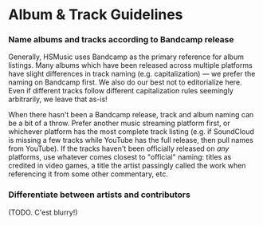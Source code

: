 # Album & Track Guidelines

### Name albums and tracks according to Bandcamp release

Generally, HSMusic uses Bandcamp as the primary reference for album listings. Many albums which have been released across multiple platforms have slight differences in track naming (e.g. capitalization) — we prefer the naming on Bandcamp first. We also do our best not to editorialize here. Even if different tracks follow different capitalization rules seemingly arbitrarily, we leave that as-is!

When there hasn't been a Bandcamp release, track and album naming can be a bit of a throw. Prefer another music streaming platform first, or whichever platform has the most complete track listing (e.g. if SoundCloud is missing a few tracks while YouTube has the full release, then pull names from YouTube). If the tracks haven't been officially released on *any* platforms, use whatever comes closest to "official" naming: titles as credited in video games, a title the artist passingly called the work when referencing it from some other commentary, etc.

### Differentiate between artists and contributors

(TODO. C'est blurry!)

<!-- Old content: The line between "artists" and "contributors" is grey, and internally, it's an arbitrary distinction. "Artists" generally refers to people who played a major role in composing the track, while "contributors" tends to center on performance. See Harlequin (Rock Version) for an example. -->

